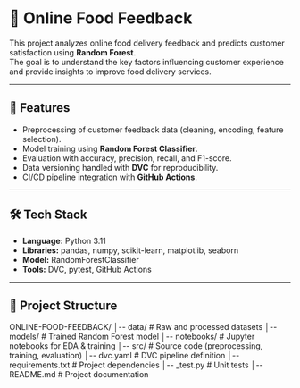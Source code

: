# 🍴 Online Food Feedback

This project analyzes online food delivery feedback and predicts customer satisfaction using **Random Forest**.  
The goal is to understand the key factors influencing customer experience and provide insights to improve food delivery services.  

---

## 📌 Features
- Preprocessing of customer feedback data (cleaning, encoding, feature selection).
- Model training using **Random Forest Classifier**.
- Evaluation with accuracy, precision, recall, and F1-score.
- Data versioning handled with **DVC** for reproducibility.
- CI/CD pipeline integration with **GitHub Actions**.

---

## 🛠 Tech Stack
- **Language:** Python 3.11
- **Libraries:** pandas, numpy, scikit-learn, matplotlib, seaborn
- **Model:** RandomForestClassifier
- **Tools:** DVC, pytest, GitHub Actions

---

## 📂 Project Structure
ONLINE-FOOD-FEEDBACK/
│-- data/ # Raw and processed datasets
│-- models/ # Trained Random Forest model
│-- notebooks/ # Jupyter notebooks for EDA & training
│-- src/ # Source code (preprocessing, training, evaluation)
│-- dvc.yaml # DVC pipeline definition
│-- requirements.txt # Project dependencies
│-- _test.py # Unit tests
│-- README.md # Project documentation